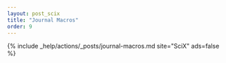 ```yaml
---
layout: post_scix
title: "Journal Macros"
order: 9
---
```


{% include _help/actions/_posts/journal-macros.md site="SciX" ads=false %}
